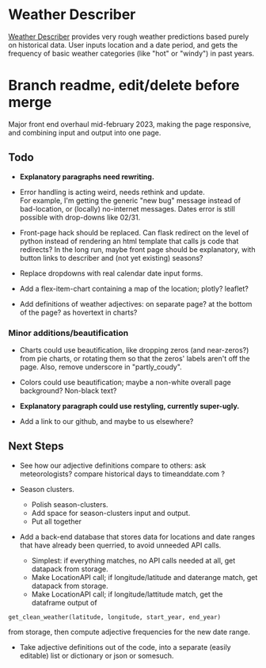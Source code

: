 # Weather Describer

 <a href="http://funwithweather.pythonanywhere.com">Weather Describer</a> provides very rough weather predictions based purely on historical data. User inputs location and a date period, and gets the frequency of basic weather categories (like "hot" or "windy") in past years. 


# Branch readme, edit/delete before merge

 Major front end overhaul mid-february 2023, making the page responsive, and combining input and output into one page.


## Todo 

 - <b>Explanatory paragraphs need rewriting.</b>

 - Error handling is acting weird, needs rethink and update.<br>
 For example, I'm getting the generic "new bug" message instead of bad-location, or (locally) no-internet messages. Dates error is still possible with drop-downs like 02/31.

 - Front-page hack should be replaced. Can flask redirect on the level of python instead of rendering an html template that calls js code that redirects? In the long run, maybe front page should be explanatory, with button links to describer and (not yet existing) seasons?

 - Replace dropdowns with real calendar date input forms.

 - Add a flex-item-chart containing a map of the location; plotly? leaflet?

 - Add definitions of weather adjectives: on separate page? at the bottom of the page? as hovertext in charts?



### Minor additions/beautification

 - Charts could use beautification, like dropping zeros (and near-zeros?) from pie charts, or rotating them so that the zeros' labels aren't off the page. Also, remove underscore in "partly_coudy".

 - Colors could use beautification; maybe a non-white overall page background? Non-black text?

 - <b>Explanatory paragraph could use restyling, currently super-ugly.</b>

 - Add a link to our github, and maybe to us elsewhere?



## Next Steps

 - See how our adjective definitions compare to others: ask meteorologists? compare historical days to timeanddate.com ?

 - Season clusters.
	- Polish season-clusters.
	- Add space for season-clusters input and output.
	- Put all together


 - Add a back-end database that stores data for locations and date ranges that have already been querried, to avoid unneeded API calls. 
	- Simplest: if everything matches, no API calls needed at all, get datapack from storage.
	- Make LocationAPI call; if longitude/latitude and daterange match, get datapack from storage.
	- Make LocationAPI call; if longitude/lattitude match, get the dataframe output of
```
get_clean_weather(latitude, longitude, start_year, end_year)
```
from storage, then compute adjective frequencies for the new date range.


 - Take adjective definitions out of the code, into a separate (easily editable) list or dictionary or json or somesuch.











